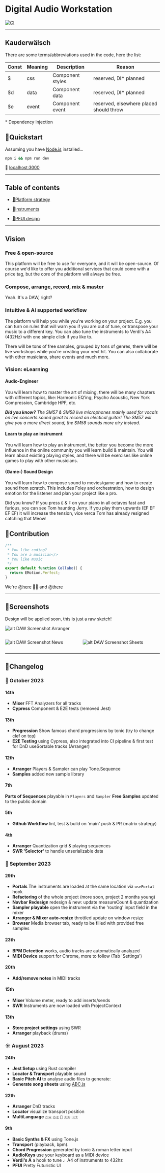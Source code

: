 # Digital Audio Workstation

[![CI](https://github.com/scha-ch/daw/actions/workflows/ci.yaml/badge.svg)](https://github.com/scha-ch/daw/actions/workflows/ci.yaml)

---

## Kauderwälsch

There are some terms/abbreviations used in the code, here the list:

| Const | Meaning | Description      | Reason                                  |
| ----- | ------- | ---------------- | --------------------------------------- |
| $     | css     | Component styles | reserved, DI\* planned                  |
| $d    | data    | Component data   | reserved, DI\* planned                  |
| $e    | event   | Component event  | reserved, elsewhere placed should throw |

\* Dependency Injection

## 🎼Quickstart

Assuming you have [Node.js](https://nodejs.org) installed...

```bash
npm i && npm run dev
```

🥁 [localhost:3000](http://localhost:3000)

---

## Table of contents

- [🎼Platform strategy](src/app/core/instruments/README.md#platformStrategy)
- [🎼Instruments](src/app/core/instruments/README.md#)

- [🎼PFUI design](src/app/ui/README.md#)

---

## Vision

### Free & open-source

This platform will be free to use for everyone, and it will be open-source. Of course we'd like to offer you additional services that could come with a price tag, but the core of the platform will always be free.

### Compose, arrange, record, mix & master

Yeah. It's a DAW, right?

### Intuitive & AI supported workflow

The platform will help you while you're working on your project. E.g. you can turn on rules that will warn you if you are out of tune, or transpose your music to a different key. You can also tune the instruments to Verdi's A4 (432Hz) with one simple click if you like to.

There will be tons of free samples, grouped by tons of genres, there will be live workshops while you're creating your next hit. You can also collaborate with other musicians, share events and much more.

### Vision: eLearning

#### Audio-Engineer

You will learn how to master the art of mixing, there will be many chapters with different topics, like: Harmonic EQ'ing, Psycho Acoustic, New York Compression, Cambridge HPF, etc.

_**Did you know?** The SM57 & SM58 live microphones mainly used for vocals on live concerts sound great to record an electical guitar! The SM57 will give you a more direct sound, the SM58 sounds more airy instead._

#### Learn to play an instrument

You will learn how to play an instrument, the better you become the more influence in the online community you will learn build & maintain. You will learn about existing playing styles, and there will be exercises like online games to play with other musicians.

#### (Game-) Sound Design

You will learn how to compose sound to movies/game and how to create sound from scratch. This includes Foley and orchestration, how to design emotion for the listener and plan your project like a pro.

Did you know? If you press `E` & `F` on your piano in all octaves fast and furious, you can see Tom haunting Jerry. If you play them upwards (EF EF EF EF) it will increase the tension, vice verca Tom has already resigned catching that Meow!

## 🎼Contribution

```typescript
/**
 * You like coding?
 * You are a musician</>
 * You like music
 */
export default function Collabo() {
  return EMotion.Perfect;
}
```

We're [@here](https://github.com/scha-ch/daw/discussions) 🙋‍♂️ and [@there](https://www.linkedin.com/in/faebster/)

---

## 🎼Screenshots

Design will be applied soon, this is just a raw sketch!

![alt DAW Screenshot Arranger](./public/screenshot.png)

<div style='display:flex;flex-direction:row;gap:4rem'>

![alt DAW Screenshot News](./public/screenshot3.png)

![alt DAW Screenshot Sheets](./public/screenshot2.png)

</div>

---

## 🎼Changelog

### 🍂 October 2023

#### 14th

- **Mixer** FFT Analyzers for all tracks
- **Cypress** Component & E2E tests (removed Jest)

#### 13th

- **Progression** Show famous chord progressions by tonic (try to change clef on top)
- **E2E Testing** using Cypress, also integrated into CI pipeline & first test for DnD useSortable tracks (Arranger)

#### 12th

- **Arranger** Players & Sampler can play Tone.Sequence
- **Samples** added new sample library

#### 7th

**Parts of Sequences** playable in `Players` and `Sampler`
**Free Samples** updated to the public domain

#### 5th

- **Github Workflow** lint, test & build on 'main' push & PR (matrix strategy)

#### 4th

- **Arranger** Quantization grid & playing sequences
- **SWR 'Selector'** to handle unserializable data

### 🍃 September 2023

#### 29th

- **Portals** The instruments are loaded at the same location via `usePortal` hook
- **Refactoring** of the whole project (more soon, project 2 months young)
- **Navbar Redesign** redesign & new: update measureCount & quantization
- **Sampler playable** open the instrument via the 'routing' input field in the mixer
- **Arranger & Mixer auto-resize** throttled update on window resize
- **Browser** Media browser tab, ready to be filled with provided free samples

#### 23th

- **BPM Detection** works, audio tracks are automatically analyzed
- **MIDI Device** support for Chrome, more to follow (Tab 'Settings')

#### 20th

- **Add/remove notes** in MIDI tracks

#### 15th

- **Mixer** Volume meter, ready to add inserts/sends
- **SWR** Instruments are now loaded with ProjectContext

#### 13th

- **Store project settings** using SWR
- **Arranger** playback (drums)

### ☀️ August 2023

#### 24th

- **Jest Setup** using Rust compiler
- **Locator & Transport** playable sound
- **Basic Pitch AI** to analyse audio files to generate:
- **Generate song sheets** using [ABC.js](https://github.com/paulrosen/abcjs)

#### 22th

- **Arranger** DnD tracks
- **Locator** visualize transport position
- **MultiLanguage** `🇨🇭` `🇩🇪` `🏴󠁧󠁢󠁥󠁮󠁧󠁿` `🇫🇷` `🇮🇹`

#### 9th

- **Basic Synths & FX** using Tone.js
- **Transport** (playback, bpm).
- **Chord Progression** generated by tonic & roman letter input
- **AudioKeys** use your keyboard as a MIDI device
- **Verdi's A** a hook to tune ♩A4 of instruments to 432hz
- **PFUI** Pretty Futuristic UI
